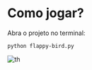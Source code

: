 # Como jogar?
Abra o projeto no terminal: 

	python flappy-bird.py

![th](https://user-images.githubusercontent.com/72028645/216679842-b38f31f2-52cf-4a2a-9c45-fd2162ccfc67.jpg)



